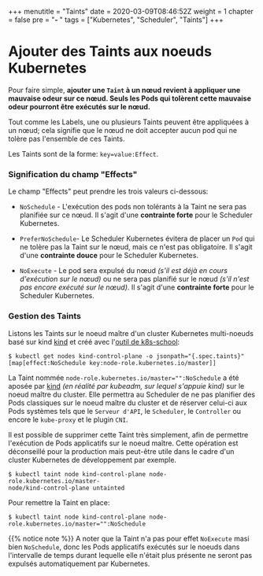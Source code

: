 +++
menutitle = "Taints"
date = 2020-03-09T08:46:52Z
weight = 1
chapter = false
pre = "<b>- </b>"
tags = ["Kubernetes", "Scheduler", "Taints"]
+++

# Ajouter des Taints aux noeuds Kubernetes

Pour faire simple, **ajouter une `Taint` à un nœud revient à appliquer une mauvaise odeur sur ce nœud. Seuls les Pods qui tolèrent cette mauvaise odeur pourront être exécutés sur le nœud.**

Tout comme les Labels, une ou plusieurs Taints peuvent être appliquées à un nœud; cela signifie que le nœud ne doit accepter aucun pod qui ne tolère pas l'ensemble de ces Taints.

Les Taints sont de la forme: `key=value:Effect`.

### Signification du champ "Effects"

Le champ "Effects" peut prendre les trois valeurs ci-dessous:

- `NoSchedule` - L'exécution des pods non tolérants à la Taint ne sera pas planifiée sur ce nœud. Il s'agit d'une **contrainte forte**  pour le Scheduler Kubernetes.

- `PreferNoSchedule`-  Le Scheduler Kubernetes évitera de placer un `Pod` qui ne tolère pas la Taint sur le nœud, mais ce n'est pas obligatoire. Il s'agit d'une **contrainte douce** pour le Scheduler Kubernetes.

- `NoExecute` - Le pod sera expulsé du nœud *(s'il est déjà en cours d'exécution sur le nœud)* ou ne sera pas planifié sur le nœud *(s'il n'est pas encore exécuté sur le nœud)*. Il s'agit d'une **contrainte forte**  pour le Scheduler Kubernetes.

### Gestion des Taints

Listons les Taints sur le noeud maître d'un cluster Kubernetes multi-noeuds basé sur kind [kind](https://kind.sigs.k8s.io/) et créé avec l'[outil de k8s-school](https://github.com/k8s-school/kind-travis-ci):

```shell
$ kubectl get nodes kind-control-plane -o jsonpath="{.spec.taints}"
[map[effect:NoSchedule key:node-role.kubernetes.io/master]]
```

La Taint nommée `node-role.kubernetes.io/master="":NoSchedule` a été aposée par [kind](https://kind.sigs.k8s.io/) *(en réalité par kubeadm, sur lequel s'appuie kind)* sur le noeud maître du cluster. Elle permettra au Scheduler de ne pas planifier des Pods classiques sur le noeud maître du cluster et de réserver celui-ci aux Pods systèmes tels que le `Serveur d'API`, le `Scheduler`, le `Controller` ou encore le `kube-proxy` et le plugin `CNI`.

Il est possible de supprimer cette Taint très simplement, afin de permettre l'exécution de Pods applicatifs sur le noeud maître. Cette opération est déconseillé pour la production mais peut-être utile dans le cadre d'un cluster Kubernetes de développement par exemple.
```shell
$ kubectl taint node kind-control-plane node-role.kubernetes.io/master-
node/kind-control-plane untainted
```

Pour remettre la Taint en place:
```shell
$ kubectl taint node kind-control-plane node-role.kubernetes.io/master="":NoSchedule
```

{{% notice note %}}
A noter que la Taint n'a pas pour effet `NoExecute` masi bien `NoSchedule`, donc les Pods applicatifs exécutés sur le noeuds dans l'intervalle de temps durant lequelle elle n'était plus présente ne seront pas expulsés automatiquement par Kubernetes.

